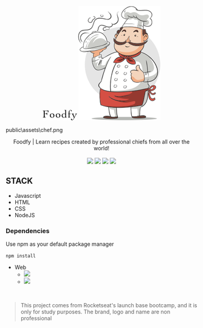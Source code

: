 <p align="center"> 
    <img src="public\assets/logo.png">
    <img src="public\assets\chef.png">
</p>

public\assets\chef.png

<p align="center">
Foodfy | Learn recipes created by professional chiefs from all over the world!

<br>
<br>

<img src="https://img.shields.io/github/stars/marcelogaldino/Foodfy"/>
<img src="https://img.shields.io/github/forks/marcelogaldino/Foodfy"/>
<img src="https://img.shields.io/github/issues/marcelogaldino/Foodfy"/>
<img src="https://img.shields.io/github/license/marcelogaldino/Foodfy"/>

## STACK

- Javascript
- HTML
- CSS
- NodeJS

### Dependencies

<p>
Use npm as your default package manager

```
npm install
``` 
</p>

- Web
    - <img src="https://img.shields.io/badge/nunjucks-^3.2.0-blue"/> 
    - <img src="https://img.shields.io/badge/express-^4.17.1-green"/> 


<br>

<blockquote alt="[ignore]">
<p>
This project comes from Rocketseat's launch base bootcamp, and it is only for study purposes. The brand, logo and name are non professional
</p>
</blockquote>
